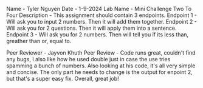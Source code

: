 Name - Tyler Nguyen
Date - 1-9-2024 
Lab Name - Mini Challenge Two To Four
Description - This assignment should contain 3 endpoints.
Endpoint 1 - Will ask you to input 2 numbers. Then it will add them together.
Endpoint 2 - Will ask you for 2 questions. Then it will apply them into a sentence.
Endpoint 3 - Will ask you for 2 numbers. Then will tell you if its less than, greather than or, equal to.

Peer Reviewer - Jayvon Khuth
Peer Review - Code runs great, couldn't find any bugs, I also like how he used double just in case the use tries spamming a bunch of numbers. Also looking at his code, it's all very simple and concise. The only part he needs to change is the output for enpoint 2, but that's a super easy fix. Overall, great job!
